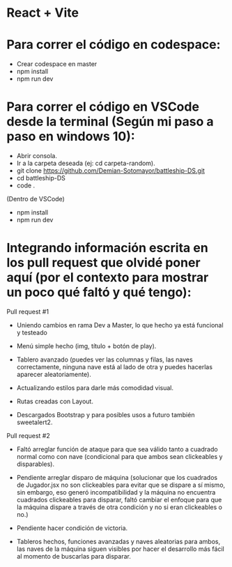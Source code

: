 # React + Vite

# Para correr el código en codespace:

- Crear codespace en master
- npm install
- npm run dev

# Para correr el código en VSCode desde la terminal (Según mi paso a paso en windows 10):

- Abrir consola.
- Ir a la carpeta deseada (ej: cd carpeta-random).
- git clone https://github.com/Demian-Sotomayor/battleship-DS.git
- cd battleship-DS
- code .

(Dentro de VSCode)
- npm install
- npm run dev

# Integrando información escrita en los pull request que olvidé poner aquí (por el contexto para mostrar un poco qué faltó y qué tengo):

Pull request #1
- Uniendo cambios en rama Dev a Master, lo que hecho ya está funcional y testeado

- Menú simple hecho (img, título + botón de play).
- Tablero avanzado (puedes ver las columnas y filas, las naves correctamente, ninguna nave está al lado de otra y puedes hacerlas aparecer aleatoriamente).
- Actualizando estilos para darle más comodidad visual.
- Rutas creadas con Layout.
- Descargados Bootstrap y para posibles usos a futuro también sweetalert2.

Pull request #2
- Faltó arreglar función de ataque para que sea válido tanto a cuadrado normal como con nave (condicional para que ambos sean clickeables y disparables).

- Pendiente arreglar disparo de máquina (solucionar que los cuadrados de Jugador.jsx no son clickeables para evitar que se dispare a sí mismo, sin embargo, eso generó incompatibilidad y la máquina no encuentra cuadrados clickeables para disparar, faltó cambiar el enfoque para que la máquina dispare a través de otra condición y no si eran clickeables o no.)

- Pendiente hacer condición de victoria.

- Tableros hechos, funciones avanzadas y naves aleatorias para ambos, las naves de la máquina siguen visibles por hacer el desarrollo más fácil al momento de buscarlas para disparar.
